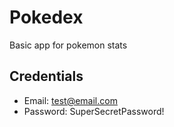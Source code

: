 # Pokedex
Basic app for pokemon stats

## Credentials

- Email: test@email.com
- Password: SuperSecretPassword!
